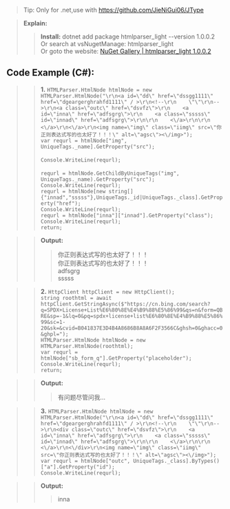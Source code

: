 >Tip: Only for .net,use with https://github.com/JieNiGui06/JType



>**Explain:**
>>**Install:** 
dotnet add package htmlparser_light --version 1.0.0.2  
Or search at vsNugetManage: htmlparser_light  
Or goto the website: [NuGet Gallery | htmlparser_light 1.0.0.2](https://www.nuget.org/packages/htmlparser_light)  


## Code Example (C#):

>>**1.**
`HTMLParser.HtmlNode htmlNode = new HTMLParser.HtmlNode("\r\n<a id=\"dd\" href=\"dssgg1111\" href=\"dgeargerghrahfd1111\" / >\r\n<!--\r\n    \"\"\r\n-->\r\n<a class=\"outc\" href=\"dsvfz\">\r\n    <a id=\"inna\" href=\"adfsgrg\">\r\n    <a class=\"sssss\" id=\"innad\" href=\"adfsgrg\">\r\n\r\n    <\/a>\r\n\r\n    <\/a>\r\n<\/a>\r\n<img name=\"img\" class=\"iimg\" src=\"你正则表达式写的也太好了！！！\" alt=\"agsc\"><\/img>");`  <br> 
`var requrl = htmlNode["img", UniqueTags._name].GetProperty("src");`<br>    
`Console.WriteLine(requrl);    `<br>   
`requrl = htmlNode.GetChildByUniqueTags("img", UniqueTags._name).GetProperty("src");    `  <br> 
`Console.WriteLine(requrl);     `<br> 
`requrl = htmlNode[new string[]{"innad","sssss"},UniqueTags._id|UniqueTags._class].GetProperty("href");     `<br> 
`Console.WriteLine(requrl);     ` <br> 
`requrl = htmlNode["inna"]["innad"].GetProperty("class");      `<br> 
`Console.WriteLine(requrl);      `<br> 
`return;`  <br> 

>> **Output:** 
>>>你正则表达式写的也太好了！！！  
>>>你正则表达式写的也太好了！！！  
>>>adfsgrg  
>>>sssss  

>>**2.**
`HttpClient httpClient = new HttpClient();  `<br> 
`string roothtml = await httpClient.GetStringAsync($"https://cn.bing.com/search?q=SPDX+License+List%E6%80%8E%E4%B9%88%E5%86%99&qs=n&form=QBRE&sp=-1&lq=0&pq=spdx+license+list%E6%80%8E%E4%B9%88%E5%86%99&sc=1-20&sk=&cvid=B041837E3D4B4A8686B8A8A6F2F3566C&ghsh=0&ghacc=0&ghpl=");  `<br> 
`HTMLParser.HtmlNode htmlNode = new HTMLParser.HtmlNode(roothtml);  `<br> 
`var requrl = htmlNode["sb_form_q"].GetProperty("placeholder");  `<br> 
`Console.WriteLine(requrl);  `<br> 
`return;`<br> 

>>**Output:** 
>>>有问题尽管问我...  

>>**3.**
`HTMLParser.HtmlNode htmlNode = new HTMLParser.HtmlNode("\r\n<a id=\"dd\" href=\"dssgg1111\" href=\"dgeargerghrahfd1111\" / >\r\n<!--\r\n    \"\"\r\n-->\r\n<div class=\"outc\" href=\"dsvfz\">\r\n    <a id=\"inna\" href=\"adfsgrg\">\r\n    <a class=\"sssss\" id=\"innad\" href=\"adfsgrg\">\r\n\r\n    <\/a>\r\n\r\n    <\/a>\r\n<\/div>\r\n<img name=\"img\" class=\"iimg\" src=\"你正则表达式写的也太好了！！！\" alt=\"agsc\"><\/img>");  `<br> 
`var requrl = htmlNode["outc", UniqueTags._class].ByTypes()["a"].GetProperty("id");  `<br>
`Console.WriteLine(requrl);`<br>

>>**Output:**  
>>>inna
